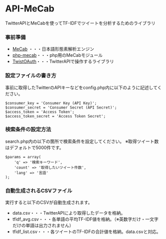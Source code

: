 # API-MeCab

TwitterAPIとMeCabを使ってTF-IDFでツイートを分析するためのライブラリ 
 
### 事前準備
* [MeCab](https://www.mlab.im.dendai.ac.jp/~yamada/ir/MorphologicalAnalyzer/MeCab.html "MeCab") ・・・日本語形態素解析エンジン 
* [php-mecab](https://github.com/rsky/php-mecab "php-mecab")・・・php用のMeCabモジュール
* [TwistOAuth](https://github.com/mpyw/TwistOAuth "TwistOAuth")・・・TwitterAPIで操作するライブラリ

### 設定ファイルの書き方 
事前に取得したTwitterのAPIキーなどをconfig.php内に以下のように記述してください。 

    $consumer_key = 'Consumer Key (API Key)';
    $consumer_secret = 'Consumer Secret (API Secret)';
    $access_token = 'Access Token';
    $access_token_secret = 'Access Token Secret';

### 検索条件の設定方法 
search.php内の以下の箇所で検索条件を設定してください。 
※取得ツイート数はデフォルトで5000件です。 

    $params = array(
	    'q' => '検索キーワード',
	    'count' => '取得したいツイート件数',
	    'lang' => '言語'
    );
 
### 自動生成されるCSVファイル 
実行すると以下のCSVが自動生成されます。 
* data.csv・・・TwitterAPIにより取得したデータを格納。 
* tfidf_avg.csv・・・各単語の平均TF-IDF値を格納。（※英数字だけ・一文字だけの単語は出力されません） 
* tfidf_list.csv・・・各ツイートのTF-IDFの合計値を格納。data.csvと対応。 
